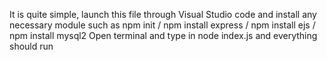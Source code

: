 It is quite simple, launch this file through Visual Studio code and install any necessary module such as npm init / npm install express / npm install ejs / npm install mysql2
Open terminal and type in node index.js and everything should run
